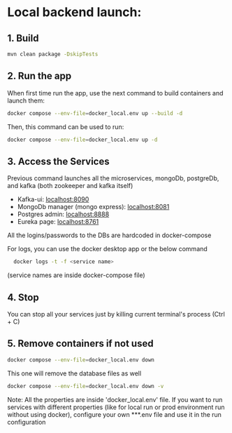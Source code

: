 
# Local backend launch:

 ## 1. Build

```bash
mvn clean package -DskipTests
```

## 2. Run the app
  When first time run the app, use the next command to build containers and launch them:
```bash
docker compose --env-file=docker_local.env up --build -d 
```

 Then, this command can be used to run:
```bash
docker compose --env-file=docker_local.env up -d
```

## 3. Access the Services
  Previous command launches all the microservices, mongoDb, postgreDb, and kafka (both zookeeper and kafka itself)

* Kafka-ui: <localhost:8090>
* MongoDb manager (mongo express): <localhost:8081>
* Postgres admin: <localhost:8888>
* Eureka page: <localhost:8761>

All the logins/passwords to the DBs are hardcoded in docker-compose


  For logs, you can use the docker desktop app or the below command
```bash
  docker logs -t -f <service name>
```
(service names are inside docker-compose file)

## 4. Stop
You can stop all your services just by killing current terminal's process (Ctrl + C)

## 5. Remove containers if not used
  ```bash
docker compose --env-file=docker_local.env down
```

This one will remove the database files as well
  ```bash
docker compose --env-file=docker_local.env down -v
```

Note:
All the properties are inside 'docker_local.env' file. If you want to run services with different properties (like for local run or prod environment run without using docker), configure your own ***.env file and use it in the run configuration


